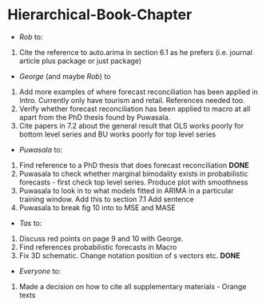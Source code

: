 # Hierarchical-Book-Chapter

- *Rob* to:

 1. Cite the reference to auto.arima in section 6.1 as he prefers (i.e. journal article plus package or just package)

- *George* (and maybe *Rob*) to

 1. Add more examples of where forecast reconciliation has been applied in Intro.  Currently only have tourism and retail.  References needed too.
 2. Verify whether forecast reconciliation has been applied to macro at all apart from the PhD thesis found by Puwasala.
 3. Cite papers in 7.2 about the general result that OLS works poorly for bottom level series and BU works poorly for top level series


- *Puwasala* to:

 1. Find reference to a PhD thesis that does forecast reconciliation **DONE**
 2. Puwasala to check whether marginal bimodality exists in probabilistic forecasts - first check top level series. Produce plot with smoothness
 3. Puwasala to look in to what models fitted in ARIMA in a particular training window. Add this to section 7.1 Add sentence
 4. Puwasala to break fig 10 into to MSE and MASE


- *Tas* to: 
 1. Discuss red points on page 9 and 10 with George. 
 2. Find references probabilistic forecasts in Macro
 3. Fix 3D schematic.  Change notation position of s vectors etc. **DONE**

- *Everyone* to:

 1. Made a decision on how to cite all supplementary materials - Orange texts


 

 






